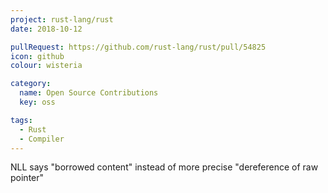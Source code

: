 ```yaml
---
project: rust-lang/rust
date: 2018-10-12

pullRequest: https://github.com/rust-lang/rust/pull/54825
icon: github
colour: wisteria

category:
  name: Open Source Contributions
  key: oss

tags:
  - Rust
  - Compiler
---
```

NLL says "borrowed content" instead of more precise "dereference of raw pointer"
